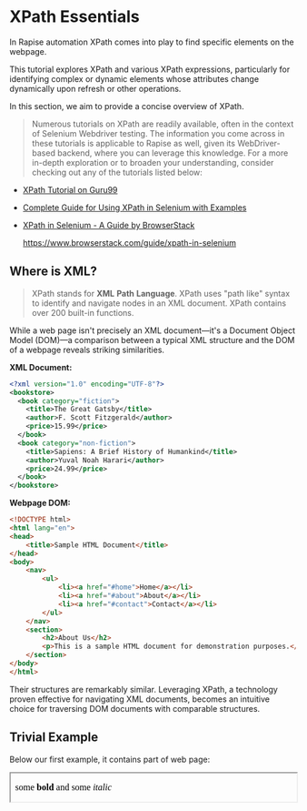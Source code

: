 <!-- 
script: https://cdn.jsdelivr.net/gh/Inflectra/rapise-documentation/scorm/common/xpathQuiz/xpathQuiz.js

import: https://cdn.jsdelivr.net/gh/Inflectra/rapise-documentation/scorm/common/xpathQuiz/README.md

mode: Textbook

-->

# XPath Essentials

In Rapise automation XPath comes into play to find specific elements on the webpage.

This tutorial explores XPath and various XPath expressions, particularly for identifying complex or dynamic elements whose attributes change dynamically upon refresh or other operations.

In this section, we aim to provide a concise overview of XPath.

> Numerous tutorials on XPath are readily available, often in the context of Selenium Webdriver testing. The information you come across in these tutorials is applicable to Rapise as well, given its WebDriver-based backend, where you can leverage this knowledge. For a more in-depth exploration or to broaden your understanding, consider checking out any of the tutorials listed below:

* [XPath Tutorial on Guru99](https://www.guru99.com/xpath-selenium.html)
* [Complete Guide for Using XPath in Selenium with Examples](https://www.lambdatest.com/blog/complete-guide-for-using-xpath-in-selenium-with-examples/)
* [XPath in Selenium - A Guide by BrowserStack](https://www.browserstack.com/guide/xpath-in-selenium)

    https://www.browserstack.com/guide/xpath-in-selenium

## Where is XML?

> XPath stands for **XML** **Path** **Language**. XPath uses "path like" syntax to identify and navigate nodes in an XML document. XPath contains over 200 built-in functions.

While a web page isn't precisely an XML document—it's a Document Object Model (DOM)—a comparison between a typical XML structure and the DOM of a webpage reveals striking similarities.

**XML Document:**

```xml
<?xml version="1.0" encoding="UTF-8"?>
<bookstore>
  <book category="fiction">
    <title>The Great Gatsby</title>
    <author>F. Scott Fitzgerald</author>
    <price>15.99</price>
  </book>
  <book category="non-fiction">
    <title>Sapiens: A Brief History of Humankind</title>
    <author>Yuval Noah Harari</author>
    <price>24.99</price>
  </book>
</bookstore>
```

**Webpage DOM:**

```html
<!DOCTYPE html>
<html lang="en">
<head>
    <title>Sample HTML Document</title>
</head>
<body>
    <nav>
        <ul>
            <li><a href="#home">Home</a></li>
            <li><a href="#about">About</a></li>
            <li><a href="#contact">Contact</a></li>
        </ul>
    </nav>
    <section>
        <h2>About Us</h2>
        <p>This is a sample HTML document for demonstration purposes.</p>
    </section>
</body>
</html>
```

Their structures are remarkably similar. Leveraging XPath, a technology proven effective for navigating XML documents, becomes an intuitive choice for traversing DOM documents with comparable structures.

## Trivial Example

Below our first example, it contains part of web page:

<lia-keep>
<iframe width="100%" height="50px" srcdoc="<p>some <b>bold</b> and some <i>italic</i></p>"/>
</lia-keep>

And then the source of the page:

```xml
<p>
    some
    <b>bold</b>
    and some
    <i>italic</i>
</p>
```

So, here is the first exercise. We need to select a specific element by tag name.

``` xml @xpathExample(Press **Run** to launch an example,//b)
<p _root>
    some
    <b _correct>bold</b>
    and some
    <i>italic</i>
</p>
```

You got the point? We used `//tagname` to find an element. Now select an *italic* element in a similar way:

``` xml @xpathExample( ,//i)
<p _root>
    some
    <b>bold</b>
    and some
    <i _correct>italic</i>
</p>
```

In these examples, we used tag names (`b` and `i` respectively) to find a corresponding element. But what happened if we have more than one element with the same tag? Let's see:

``` xml @xpathExample(Select all bold elements:,//b)
<p _root>
    We have:
    <b _correct>bold1</b>
    and
    <b _correct>bold2</b>
</p>
```

See what happened? Two items were selected. So just tag name is not enough and we need to provide more information if we have to select just one element.

## XPath using Index

As we can see `//tag` may return many elements. So what should we do if we need, for example, 2nd? We can do it with the of XPath index:

``` ascii
        //tagname[index]
        |   |      |
        |   |      '-> 1-based index
        |   '--> Tag Name, i.e. <b>, <div> etc.
        '--> // - Look everywhere, starting from root
```

So now we may select 2nd bold element as follows:

``` xml @xpathExample( ,//b[2])
<p _root>
    We have:
    <b>bold1</b>
    and
    <b _correct>bold2</b>
</p>
```

### Exercise

``` xml @xpathQuiz(`Select 3rd <li> item by index:`)
<ul _root _expectedXPath="//li[3]">
    <li>Carrot</li>
    <li>Plum</li>
    <li>Apple</li>
</ul>
```


## XPath Using Attribute

Once we see the need in more specific XPath values, we need to take attributes into account.

``` ascii
        //tagname[@attribute='value']
        |   |      |          |
        |   |      |          '-> Expected value
        |   |      '-> Attribute name
        |   '--> Tag Name, i.e. <b>, <div> etc.
        '--> // - Look everywhere, starting from root
```

**Example** 

Select `//li[@id="2"]` get point to a Plum:

``` xml @xpathExample(` `,```//li[ @id = "2"]```)
<ul _root>
    <li id="1">Carrot</li>
    <li _correct id="2">Plum</li>
    <li id="3">Apple</li>
</ul>
```

In this case we used the fact, that each list item has a unique `id` attribute. Moreover, when it is unique, we may skip tag name by using wildcard `*` instead of `li`

Try `//*[@id='2']` and see the same Plum is selected:

``` xml @xpathQuiz(` `)
<ul _root>
    <li id="1">Carrot</li>
    <li _correct id="2">Plum</li>
    <li id="3">Apple</li>
</ul>
```

## Absolute XPath



